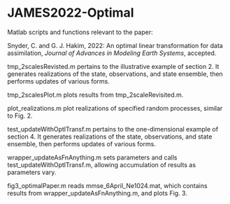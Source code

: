 # JAMES2022-Optimal

Matlab scripts and functions relevant to the paper:
  
Snyder, C. and G. J. Hakim, 2022: An optimal linear transformation for data assimilation, *Journal of Advances in Modeling Earth Systems*, accepted. 

tmp_2scalesRevisted.m pertains to the illustrative example of section 2.  It generates realizations of the state, observations, and state ensemble, then performs updates of various forms.

tmp_2scalesPlot.m plots results from tmp_2scaleRevisited.m.

plot_realizations.m plot realizations of specified random processes, similar to Fig. 2.

test_updateWithOptlTransf.m pertains to the one-dimensional example of section 4. It generates realizations of the state, observations, and state ensemble, then performs updates of various forms.

wrapper_updateAsFnAnything.m sets parameters and calls test_updateWithOptlTransf.m, allowing accumulation of results as parameters vary.

fig3_optimalPaper.m reads mmse_6April_Ne1024.mat, which contains results from wrapper_updateAsFnAnything.m, and plots Fig. 3.
